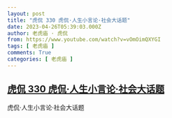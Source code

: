```yaml
---
layout: post
title: "虎侃 330 虎侃·人生小言论·社会大话题"
date: 2023-04-26T05:39:03.000Z
author: 老虎庙 · 虎侃
from: https://www.youtube.com/watch?v=vOmOimQXYGI
tags: [ 老虎庙 ]
comments: True
categories: [ 老虎庙 ]
---
```

<!--1682487543000-->
[虎侃 330 虎侃·人生小言论·社会大话题](https://www.youtube.com/watch?v=vOmOimQXYGI)
------

<div>
虎侃·人生小言论·社会大话题
</div>
